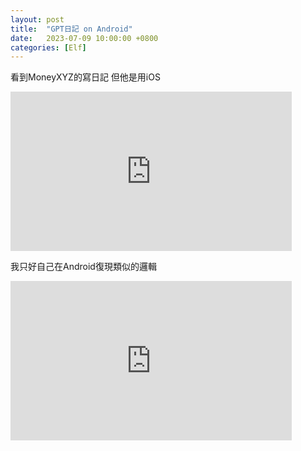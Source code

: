 ```yaml
---
layout: post
title:  "GPT日記 on Android"
date:   2023-07-09 10:00:00 +0800
categories: [Elf]
---
```


看到MoneyXYZ的寫日記 但他是用iOS
<iframe width="450" height="255" src="https://www.youtube.com/embed/ZRv0Z-M7NqM" title="YouTube video player" frameborder="0" ></iframe>

我只好自己在Android復現類似的邏輯
<iframe width="450" height="255" src="https://www.youtube.com/embed/3xW97NmAh1s" title="YouTube video player" frameborder="0" ></iframe>

